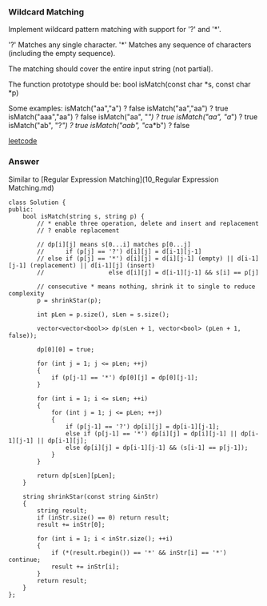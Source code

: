 ### Wildcard Matching
Implement wildcard pattern matching with support for '?' and '*'.

'?' Matches any single character.
'*' Matches any sequence of characters (including the empty sequence).

The matching should cover the entire input string (not partial).

The function prototype should be:
bool isMatch(const char *s, const char *p)

Some examples:
isMatch("aa","a") ? false
isMatch("aa","aa") ? true
isMatch("aaa","aa") ? false
isMatch("aa", "*") ? true
isMatch("aa", "a*") ? true
isMatch("ab", "?*") ? true
isMatch("aab", "c*a*b") ? false

[leetcode](https://leetcode.com/problems/wildcard-matching/description/)

### Answer 
Similar to [Regular Expression Matching](10_Regular Expression Matching.md)

	class Solution {
	public:
	    bool isMatch(string s, string p) {
	        // * enable three operation, delete and insert and replacement
	        // ? enable replacement
	        
	        // dp[i][j] means s[0...i] matches p[0...j]
	        //      if (p[j] == '?') d[i][j] = d[i-1][j-1]
	        // else if (p[j] == '*') d[i][j] = d[i][j-1] (empty) || d[i-1][j-1] (replacement) || d[i-1][j] (insert)
	        //                  else d[i][j] = d[i-1][j-1] && s[i] == p[j]
	        
	        // consecutive * means nothing, shrink it to single to reduce complexity
	        p = shrinkStar(p);
	        
	        int pLen = p.size(), sLen = s.size();
	        
	        vector<vector<bool>> dp(sLen + 1, vector<bool> (pLen + 1, false));
	        
	        dp[0][0] = true;
	        
	        for (int j = 1; j <= pLen; ++j)
	        {
	            if (p[j-1] == '*') dp[0][j] = dp[0][j-1];
	        }
	        
	        for (int i = 1; i <= sLen; ++i)
	        {
	            for (int j = 1; j <= pLen; ++j)
	            {
	                if (p[j-1] == '?') dp[i][j] = dp[i-1][j-1];
	                else if (p[j-1] == '*') dp[i][j] = dp[i][j-1] || dp[i-1][j-1] || dp[i-1][j];
	                else dp[i][j] = dp[i-1][j-1] && (s[i-1] == p[j-1]);
	            }
	        }
	        
	        return dp[sLen][pLen];
	    }
	    
	    string shrinkStar(const string &inStr)
	    {
	        string result;
	        if (inStr.size() == 0) return result;
	        result += inStr[0];
	        
	        for (int i = 1; i < inStr.size(); ++i)
	        {
	            if (*(result.rbegin()) == '*' && inStr[i] == '*') continue;
	            result += inStr[i];
	        }
	        return result;
	    }
	};
